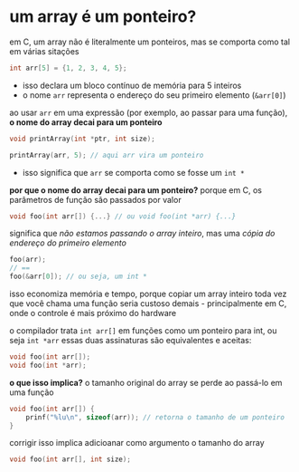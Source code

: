# um array é um ponteiro?
em C, um array não é literalmente um ponteiros, mas se comporta como tal em várias sitações

```c
int arr[5] = {1, 2, 3, 4, 5};
```
* isso declara um bloco contínuo de memória para 5 inteiros
* o nome `arr` representa o endereço do seu primeiro elemento (`&arr[0]`)

ao usar `arr` em uma expressão (por exemplo, ao passar para uma função), **o nome do array decai para um ponteiro**
```c
void printArray(int *ptr, int size);

printArray(arr, 5); // aqui arr vira um ponteiro
```
* isso significa que `arr` se comporta como se fosse um `int *`

**por que o nome do array decai para um ponteiro?** porque em C, os parâmetros de função são passados por valor
```c
void foo(int arr[]) {...} // ou void foo(int *arr) {...}
```
significa que *não estamos passando o array inteiro*, mas uma *cópia do endereço do primeiro elemento*
```c
foo(arr);
// ==
foo(&arr[0]); // ou seja, um int *
```
isso economiza memória e tempo, porque copiar um array inteiro toda vez que você chama uma função seria custoso demais - principalmente em C, onde o controle é mais próximo do hardware


o compilador trata `int arr[]` em funções como um ponteiro para int, ou seja `int *arr`
essas duas assinaturas são equivalentes e aceitas:
```c
void foo(int arr[]);
void foo(int *arr);
```

**o que isso implica?**
o tamanho original do array se perde ao passá-lo em uma função
```c
void foo(int arr[]) {
    prinf("%lu\n", sizeof(arr)); // retorna o tamanho de um ponteiro
}
```
corrigir isso implica adicioanar como argumento o tamanho do array
```c
void foo(int arr[], int size);
```
